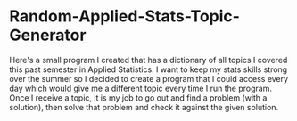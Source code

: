# Random-Applied-Stats-Topic-Generator

Here's a small program I created that has a dictionary of all topics I covered this past semester in Applied Statistics. I want to keep my stats skills strong over the summer so I decided to create a program that I could access every day which would give me a different topic every time I run the program. Once I receive a topic, it is my job to go out and find a problem (with a solution), then solve that problem and check it against the given solution. 
